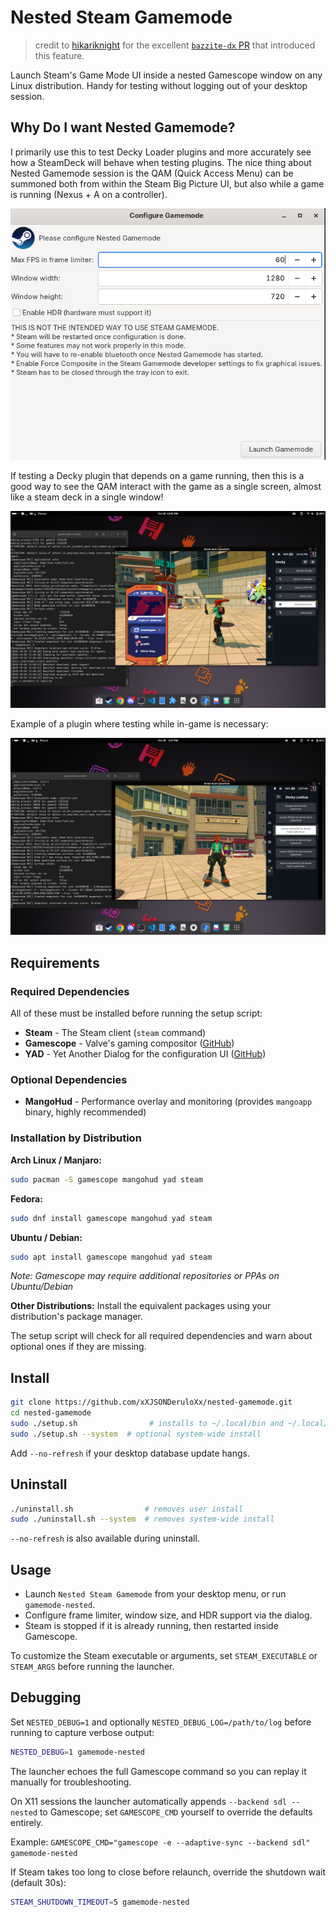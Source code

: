 # Nested Steam Gamemode
> credit to [hikariknight](https://github.com/HikariKnight) for the excellent [`bazzite-dx` PR](https://github.com/ublue-os/bazzite-dx/pull/125/files#diff-95375a553164600a7d4fed6d71470c5acd8aaee35a96ac0f99bf0ff7461be5a3R1-R67) that introduced this feature.

Launch Steam's Game Mode UI inside a nested Gamescope window on any Linux distribution. Handy for testing without logging out of your desktop session.

## Why Do I want Nested Gamemode?

I primarily use this to test Decky Loader plugins and more accurately see how a SteamDeck will behave when testing plugins. The nice thing about Nested Gamemode session is the QAM (Quick Access Menu) can be summoned both from within the Steam Big Picture UI, but also while a game is running (Nexus + A on a controller). 

![initial setup](assets/install.png)

If testing a Decky plugin that depends on a game running, then this is a good way to see the QAM interact with the game as a single screen, almost like a steam deck in a single window!

![QAM in-game](assets/running.png)

Example of a plugin where testing while in-game is necessary:

![in-game contextual plugin](assets/contextual.png)

## Requirements

### Required Dependencies

All of these must be installed before running the setup script:

- **Steam** - The Steam client (`steam` command)
- **Gamescope** - Valve's gaming compositor ([GitHub](https://github.com/ValveSoftware/gamescope))
- **YAD** - Yet Another Dialog for the configuration UI ([GitHub](https://github.com/v1cont/yad))

### Optional Dependencies

- **MangoHud** - Performance overlay and monitoring (provides `mangoapp` binary, highly recommended)

### Installation by Distribution

**Arch Linux / Manjaro:**
```bash
sudo pacman -S gamescope mangohud yad steam
```

**Fedora:**
```bash
sudo dnf install gamescope mangohud yad steam
```

**Ubuntu / Debian:**
```bash
sudo apt install gamescope mangohud yad steam
```
*Note: Gamescope may require additional repositories or PPAs on Ubuntu/Debian*

**Other Distributions:**
Install the equivalent packages using your distribution's package manager.

The setup script will check for all required dependencies and warn about optional ones if they are missing.

## Install

```bash
git clone https://github.com/xXJSONDeruloXx/nested-gamemode.git
cd nested-gamemode
sudo ./setup.sh                # installs to ~/.local/bin and ~/.local/share/applications
sudo ./setup.sh --system  # optional system-wide install
```

Add `--no-refresh` if your desktop database update hangs.

## Uninstall

```bash
./uninstall.sh                # removes user install
sudo ./uninstall.sh --system  # removes system-wide install
```

`--no-refresh` is also available during uninstall.

## Usage

- Launch `Nested Steam Gamemode` from your desktop menu, or run `gamemode-nested`.
- Configure frame limiter, window size, and HDR support via the dialog.
- Steam is stopped if it is already running, then restarted inside Gamescope.

To customize the Steam executable or arguments, set `STEAM_EXECUTABLE` or `STEAM_ARGS` before running the launcher.

## Debugging

Set `NESTED_DEBUG=1` and optionally `NESTED_DEBUG_LOG=/path/to/log` before running to capture verbose output:

```bash
NESTED_DEBUG=1 gamemode-nested
```

The launcher echoes the full Gamescope command so you can replay it manually for troubleshooting.

On X11 sessions the launcher automatically appends `--backend sdl --nested` to Gamescope; set `GAMESCOPE_CMD` yourself to override the defaults entirely.

Example: `GAMESCOPE_CMD="gamescope -e --adaptive-sync --backend sdl" gamemode-nested`

If Steam takes too long to close before relaunch, override the shutdown wait (default 30s):

```bash
STEAM_SHUTDOWN_TIMEOUT=5 gamemode-nested
```
